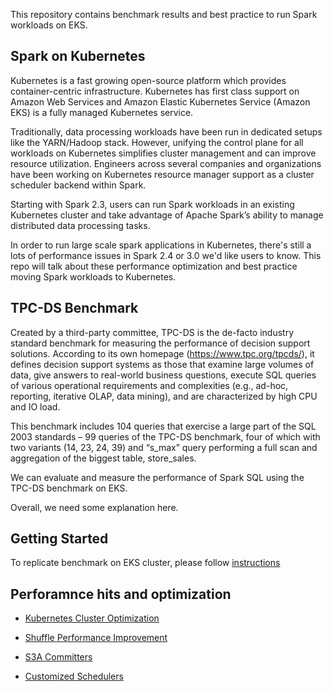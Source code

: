 This repository contains benchmark results and best practice to run Spark workloads on EKS.

## Spark on Kubernetes

Kubernetes is a fast growing open-source platform which provides container-centric infrastructure. Kubernetes has first class support on Amazon Web Services and Amazon Elastic Kubernetes Service (Amazon EKS) is a fully managed Kubernetes service.

Traditionally, data processing workloads have been run in dedicated setups like the YARN/Hadoop stack. However, unifying the control plane for all workloads on Kubernetes simplifies cluster management and can improve resource utilization. Engineers across several companies and organizations have been working on Kubernetes resource manager support as a cluster scheduler backend within Spark.

Starting with Spark 2.3, users can run Spark workloads in an existing Kubernetes cluster and take advantage of Apache Spark’s ability to manage distributed data processing tasks.

In order to run large scale spark applications in Kubernetes, there's still a lots of performance issues in Spark 2.4 or 3.0 we'd like users to know. This repo will talk about these performance optimization and best practice moving Spark workloads to Kubernetes.


## TPC-DS Benchmark

Created by a third-party committee, TPC-DS is the de-facto industry standard benchmark for measuring the performance of decision support solutions. According to its own homepage (https://www.tpc.org/tpcds/), it defines decision support systems as those that examine large volumes of data, give answers to real-world business questions, execute SQL queries of various operational requirements and complexities (e.g., ad-hoc, reporting, iterative OLAP, data mining), and are characterized by high CPU and IO load.

This benchmark includes 104 queries that exercise a large part of the SQL 2003 standards – 99 queries of the TPC-DS benchmark, four of which with two variants (14, 23, 24, 39) and “s_max” query performing a full scan and aggregation of the biggest table, store_sales.

We can evaluate and measure the performance of Spark SQL using the TPC-DS benchmark on EKS.


Overall, we need some explanation here.


## Getting Started

To replicate benchmark on EKS cluster, please follow [instructions](./benchmark/README.md)


## Perforamnce hits and optimization

- [Kubernetes Cluster Optimization](./performance/kubernetes.md)

- [Shuffle Performance Improvement](./performance/shuffle.md)

- [S3A Committers](./performance/s3.md)

- [Customized Schedulers](./performance/scheduler.md)

